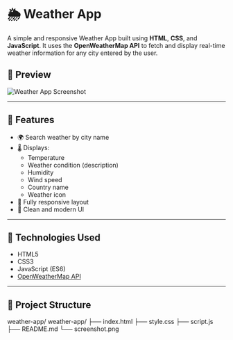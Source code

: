 # 🌦️ Weather App

A simple and responsive Weather App built using **HTML**, **CSS**, and **JavaScript**. It uses the **OpenWeatherMap API** to fetch and display real-time weather information for any city entered by the user.

## 📸 Preview

![Weather App Screenshot](screenshot.png) <!-- Replace with actual screenshot file if you upload one -->

---

## 🚀 Features

- 🌍 Search weather by city name
- 🌡️ Displays:
  - Temperature
  - Weather condition (description)
  - Humidity
  - Wind speed
  - Country name
  - Weather icon
- 📱 Fully responsive layout
- 🌈 Clean and modern UI

---

## 🔧 Technologies Used

- HTML5
- CSS3
- JavaScript (ES6)
- [OpenWeatherMap API](https://openweathermap.org/api)

---

## 📁 Project Structure
weather-app/
weather-app/
├── index.html
├── style.css
├── script.js
├── README.md
└── screenshot.png 
